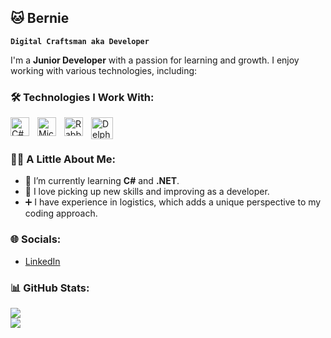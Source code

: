 ## 🐱 Bernie 

**`Digital Craftsman aka Developer`**

I'm a **Junior Developer** with a passion for learning and growth. I enjoy working with various technologies, including:

### 🛠️ Technologies I Work With:
<img align="left" alt="C#" width="30px" style="padding-right:10px;" src="https://cdn.jsdelivr.net/gh/devicons/devicon/icons/csharp/csharp-original.svg"/>  
<img align="left" alt="Microsoft SQL Server" width="30px" style="padding-right:10px;" src="https://cdn.jsdelivr.net/gh/devicons/devicon/icons/microsoftsqlserver/microsoftsqlserver-plain.svg"/> 
<img align="left" alt="RabbitMQ" width="30px" style="padding-right:10px;" src="https://cdn.jsdelivr.net/gh/devicons/devicon/icons/rabbitmq/rabbitmq-original.svg"/>
<img align="left" alt="Delphi Icon" width="35px" style="padding-right:10px;" src="https://i.imgur.com/qUD9wjB.png"/>
<br/>


<br/>

### 👨‍💻 A Little About Me:
- 🔭 I’m currently learning **C#** and **.NET**.
- 🌱 I love picking up new skills and improving as a developer.
- ➕ I have experience in logistics, which adds a unique perspective to my coding approach.

### 🌐 Socials:
- [LinkedIn](https://www.linkedin.com/in/bertholini)



### 📊 GitHub Stats:
![](https://github-readme-streak-stats.herokuapp.com/?user=2005toyotacorolla&theme=github_dark_dimmed&hide_border=true)<br/>
![](https://github-readme-stats.vercel.app/api/top-langs/?username=2005toyotacorolla&theme=github_dark_dimmed&hide_border=true&include_all_commits=false&count_private=false&layout=compact)
